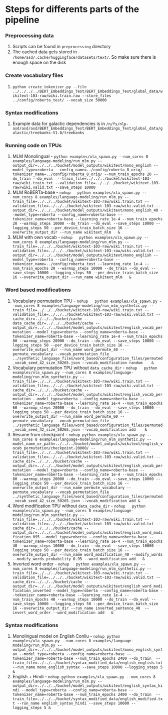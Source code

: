 # Steps for differents parts of the pipeline

### Preprocessing data
1. Scripts can be found in `preprocessing` directory
1. The cached data gets stored in - `/home/asd/.cache/huggingface/datasets/text/`. So make sure there is enough space on the disk

### Create vocabulary files
1. `python create_tokenizer.py --file ../../../../BERT_Embeddings_Test/BERT_Embeddings_Test/global_data/wikitext-103-raw/wiki.train.raw --store_files ../config/roberta_test/ --vocab_size 50000`

### Syntax modifications
1. Example data for galactic dependencies is in `/n/fs/nlp-asd/asd/asd/BERT_Embeddings_Test/BERT_Embeddings_Test/global_data/galactic/treebanks-V1.0/treebanks`

### Running code on TPUs
1. MLM Monolingual - `python examples/xla_spawn.py --num_cores 8 examples/language-modeling/run_mlm.py --output_dir=../../../bucket/model_outputs/wikitext/mono_english --model_type=roberta --config_name=../config/roberta_8_orig/ --tokenizer_name=../config/roberta_8_orig/ --num_train_epochs 20 --do_train --do_eval  --train_file=../../../bucket/wikitext-103-raw/wiki.train.txt --validation_file=../../../bucket/wikitext-103-raw/wiki.valid.txt --save_steps 10000`
1. MLM RoBERTa-base - `nohup   python examples/xla_spawn.py --num_cores 8 examples/language-modeling/run_mlm.py --train_file=../../../bucket/wikitext-103-raw/wiki.train.txt --validation_file=../../../bucket/wikitext-103-raw/wiki.valid.txt --output_dir=../../../bucket/model_outputs/wikitext/mono_english_40 --model_type=roberta --config_name=roberta-base --tokenizer_name=roberta-base --learning_rate 1e-4 --num_train_epochs 20 --warmup_steps 10000 --do_train --do_eval --save_steps 10000 --logging_steps 50 --per_device_train_batch_size 16 --overwrite_output_dir --run_name wikitext_mlm   &`
1. MLM with own vocab - `nohup   python examples/xla_spawn.py --num_cores 8 examples/language-modeling/run_mlm.py --train_file=../../../bucket/wikitext-103-raw/wiki.train.txt --validation_file=../../../bucket/wikitext-103-raw/wiki.valid.txt --output_dir=../../../bucket/model_outputs/wikitext/mono_english --model_type=roberta --config_name=roberta-base --tokenizer_name=../config/roberta_test --learning_rate 1e-4 --num_train_epochs 20 --warmup_steps 10000 --do_train --do_eval --save_steps 10000 --logging_steps 50 --per_device_train_batch_size 16 --overwrite_output_dir --run_name wikitext_mlm   &`

### Word based modifications
1. Vocabulary permutation TPU - `nohup   python examples/xla_spawn.py --num_cores 8 examples/language-modeling/run_mlm_synthetic.py --train_file=../../../bucket/wikitext-103-raw/wiki.train.txt --validation_file=../../../bucket/wikitext-103-raw/wiki.valid.txt --cache_dir=../../../bucket/cache --data_cache_dir=../../../bucket/cache --output_dir=../../../bucket/model_outputs/wikitext/english_vocab_permutation --model_type=roberta --config_name=roberta-base --tokenizer_name=roberta-base --learning_rate 1e-4 --num_train_epochs 80 --warmup_steps 20000 --do_train --do_eval --save_steps 10000 --logging_steps 50 --per_device_train_batch_size 16 --overwrite_output_dir --run_name word_permute_40 --permute_vocabulary --vocab_permutation_file ../synthetic_language_files/word_based/configuration_files/permuted_vocab_seed_42_size_50265.json --vocab_modification random    &`
1. Vocabulary permutation TPU without `data_cache_dir` - `nohup   python examples/xla_spawn.py --num_cores 8 examples/language-modeling/run_mlm_synthetic.py --train_file=../../../bucket/wikitext-103-raw/wiki.train.txt --validation_file=../../../bucket/wikitext-103-raw/wiki.valid.txt --cache_dir=../../../bucket/cache --output_dir=../../../bucket/model_outputs/wikitext/english_vocab_permutation --model_type=roberta --config_name=roberta-base --tokenizer_name=roberta-base --learning_rate 1e-4 --num_train_epochs 60 --warmup_steps 20000 --do_train --do_eval --save_steps 10000 --logging_steps 50 --per_device_train_batch_size 16 --overwrite_output_dir --run_name word_permute_60 --permute_vocabulary --vocab_permutation_file ../synthetic_language_files/word_based/configuration_files/permuted_vocab_seed_42_size_50265.json --vocab_modification add    &`
1. Resume from checkpoint - `nohup python examples/xla_spawn.py --num_cores 8 examples/language-modeling/run_mlm_synthetic.py --model_name_or_path=../../../bucket/model_outputs/wikitext/english_vocab_permutation/checkpoint-20000/ --train_file=../../../bucket/wikitext-103-raw/wiki.train.txt --validation_file=../../../bucket/wikitext-103-raw/wiki.valid.txt --cache_dir=../../../bucket/cache --output_dir=../../../bucket/model_outputs/wikitext/english_vocab_permutation --model_type=roberta --config_name=roberta-base --tokenizer_name=roberta-base --learning_rate 1e-4 --num_train_epochs 80 --warmup_steps 20000 --do_train --do_eval --save_steps 10000 --logging_steps 50 --per_device_train_batch_size 16 --overwrite_output_dir --run_name permute_vocabulary --permute_vocabulary --vocab_permutation_file ../synthetic_language_files/word_based/configuration_files/permuted_vocab_seed_42_size_50265.json --vocab_modification add &`
1. Word modification TPU without `data_cache_dir` - `nohup   python examples/xla_spawn.py --num_cores 8 examples/language-modeling/run_mlm_synthetic.py --train_file=../../../bucket/wikitext-103-raw/wiki.train.txt --validation_file=../../../bucket/wikitext-103-raw/wiki.valid.txt --cache_dir=../../../bucket/cache --output_dir=../../../bucket/model_outputs/wikitext/english_word_modification_095 --model_type=roberta --config_name=roberta-base --tokenizer_name=roberta-base --learning_rate 1e-4 --num_train_epochs 40 --warmup_steps 10000 --do_train --do_eval --save_steps 10000 --logging_steps 50 --per_device_train_batch_size 16 --overwrite_output_dir --run_name word_modification_40 --modify_words --modify_words_probability 0.95 --word_modification add   &`
1. Inverted word order - `nohup   python examples/xla_spawn.py --num_cores 8 examples/language-modeling/run_mlm_synthetic.py --train_file=../../../bucket/wikitext-103-raw/wiki.train.txt --validation_file=../../../bucket/wikitext-103-raw/wiki.valid.txt --cache_dir=../../../bucket/cache --output_dir=../../../bucket/model_outputs/wikitext/english_word_modification_inverted --model_type=roberta --config_name=roberta-base --tokenizer_name=roberta-base --learning_rate 1e-4 --num_train_epochs 40 --warmup_steps 10000 --do_train --do_eval --save_steps 10000 --logging_steps 50 --per_device_train_batch_size 16 --overwrite_output_dir --run_name inverted_sentence_40  --invert_word_order --word_modification add   &`

### Syntax modifications
1. Monolingual model on English Conllu - `nohup python examples/xla_spawn.py --num_cores 8 examples/language-modeling/run_mlm.py --output_dir=../../../bucket/model_outputs/wikitext/mono_english_syntax --model_type=roberta --config_name=roberta-base --tokenizer_name=roberta-base --num_train_epochs 2400 --do_train  --train_file=../../../bucket/syntax_modified_data/english_english.txt --run_name mono_english_syntax --save_steps 10000 --logging_steps 5 &`
1. English + Hindi - `nohup python examples/xla_spawn.py --num_cores 8 examples/language-modeling/run_mlm.py --output_dir=../../../bucket/model_outputs/wikitext/english_syntax_hindi --model_type=roberta --config_name=roberta-base --tokenizer_name=roberta-base --num_train_epochs 2400 --do_train  --train_file=../../../bucket/syntax_modified_data/english_modified.txt --run_name english_syntax_hindi --save_steps 10000 --logging_steps 5 &`